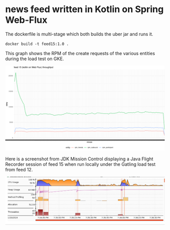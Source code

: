 # news feed written in Kotlin on Spring Web-Flux

The dockerfile is multi-stage which both builds the uber jar and runs it.

```
docker build -t feed15:1.0 .
```

This graph shows the RPM of the create requests of the various entities during the load test on GKE.

<img src="feed15throughput.png" width="1270" />

Here is a screenshot from JDK Mission Control displaying a Java Flight Recorder session of feed 15 when run locally under the Gatling load test from feed 12.

<img src="feed15profiler.png" width="1027" />

